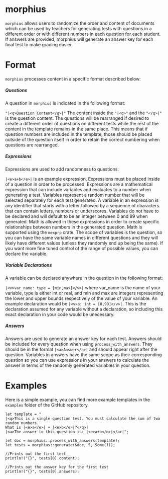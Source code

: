 # morphius

`morphius` allows users to randomize the order and content of documents
which can be used by teachers for generating tests with questions in a 
different order or with different numbers in each question for each student. If answers
are provided, morphius will generate an answer key for each final test to
make grading easier.

# Format
`morphius` processes content in a specific format described below:

##### Questions
A question in `morphius` is indicated in the following format:

`"|<q>Question Content</q>|"` The content inside the `"|<q>"` and the `"</q>|"` is
the question content. The questions 
will be rearranged if desired to create a different order of questions on different 
tests while the rest of the content in the template remains in the same place. This means
that if question numbers are included in the template, those should be placed outside
of the question itself in order to retain the correct numbering when questions are 
rearranged.

##### Expressions
Expressions are used to add randomness to questions:

`|<e>a+b</e>|` is an example expression. Expressions must be placed inside of a question
in order to be processed. Expressions are a mathematical expression that can include variables and 
evaluates to a number when generating a test. Variables represent a random number that will be selected
separately for each test generated. A variable in an expression is any identifier that starts with 
a letter followed by a sequence of characters that can contain letters, numbers or underscores.
Variables do not have to be declared and will default to be an integer between 0 and 99 when generated.
Math is allowed in these expressions in order to create specific relationships between numbers in the generated
question. Math is supported using the `mexprp` crate. The scope of variables is the question, so you can have
the same variable names in different questions and they will likely have different values (unless they randomly
end up being the same). If you want more fine tuned control of the range of possible values, you can declare
the variable.

##### Variable Declarations
A variable can be declared anywhere in the question in the following format:

`|<v>var_name: type = [min,max]</v>|` where var_name is the name of your variable, type is either int or real, and min and max
are integers representing the lower and upper bounds respectively of the value of your variable. An example declaration would be
`|<v>a: int = [0,99]</v>|`. This is the declaration assumed for any variable without a declaration, so including this exact
declaration in your code would be unecessary.

##### Answers

Answers are used to generate an answer key for each test. Answers should be included for every question when using
`process_with_answers`. They should be in the format `|<a>Answer</a>|` and should appear right after the question. Variables
in answers have the same scope as their corresponding question so you can use expressions in your answers to calculate the
answer in terms of the randomly generated variables in your question.


# Examples
Here is a simple example, you can find more example templates in the `examples` folder of the GitHub repository.
```
let template = "
|<q>This is a single question test. You must calculate the sum of two random numbers.
What is |<e>a</e>| + |<e>b</e>|?</q>|
|<a>The answer to this question is: |<e>a+b</e>|</a>|";

let doc = morphius::process_with_answers(template);
let tests = morphius::generate(&doc, 5, Some(1));

//Prints out the first test
println!("{}", tests[0].content);

//Prints out the answer key for the first test
println!("{}", tests[0].answers);

```

